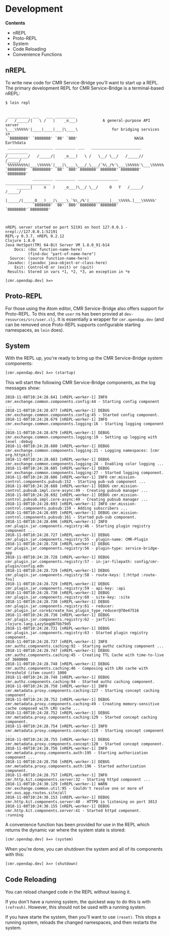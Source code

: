 # Development

**Contents**

* nREPL
* Proto-REPL
* System
* Code Reloading
* Convenience Functions


## nREPL

To write new code for CMR Service-Bridge you'll want to start up a REPL. The
primary development REPL for CMR Service-Bridge is a terminal-based nREPL:

```
$ lein repl
```
```text

 __________ ___   ___ _________
/   /_____/|   \ /   |    _o___)           A general-purpose API server
\___\%%%%%'|____|____|___|\____\               for bridging services in
 `BBBBBBBB' `BBBBBBB' `BB' `BBB'                         NASA Earthdata
 ____________________ _________ ___   ______________________ __________
/_________/   /_____/|    _o___)   \ /   \__/ \__/   /_____//   /_____/
`%%%%%%%%%|___\%%%%%'|___|\____\___/_\___/`%\_/%'\___\%%%%%'\___\%%%%%'
`BBBBBBBB' `BBBBBBBB' `BB' `BBB'`BBBBBBB'`BBBBBBB'`BBBBBBBB' `BBBBBBBB'
            _________ _________ __________________ ____________________
     ______|     o   )    _o___)\__/ \__/     O   Y   /_____/   /_____/
    |_____/|_____O___)___|\____\_`%\_/%'|_________|___\%%%%.]___\%%%%%'
            `BBBBBBB' `BB' `BBB'`BBBBBBB'`BBBBBBB' `BBBBBBBB'`BBBBBBBB'



nREPL server started on port 52191 on host 127.0.0.1 - nrepl://127.0.0.1:52191
REPL-y 0.3.7, nREPL 0.2.12
Clojure 1.8.0
Java HotSpot(TM) 64-Bit Server VM 1.8.0_91-b14
    Docs: (doc function-name-here)
          (find-doc "part-of-name-here")
  Source: (source function-name-here)
 Javadoc: (javadoc java-object-or-class-here)
    Exit: Control+D or (exit) or (quit)
 Results: Stored in vars *1, *2, *3, an exception in *e

[cmr.opendap.dev] λ=>
```


## Proto-REPL

For those using the Atom editor, CMR Service-Bridge also offers support for Proto-REPL.
To this end, the `user` ns has been provied at `dev-resources/src/user.clj`. It
is essentially a wrapper for `cmr.opendap.dev` (and can be removed once Proto-REPL
supports configurable starting namespaces, as `lein` does).


## System

With the REPL up, you're ready to bring up the CMR Service-Bridge system components:

```clj
[cmr.opendap.dev] λ=> (startup)
```

This will start the following CMR Service-Bridge components,
as the log messages show:

```
2018-11-08T10:24:28.641 [nREPL-worker-1] INFO cmr.exchange.common.components.config:44 - Starting config component ...
2018-11-08T10:24:28.677 [nREPL-worker-1] DEBUG cmr.exchange.common.components.config:45 - Started config component.
2018-11-08T10:24:28.679 [nREPL-worker-1] INFO cmr.exchange.common.components.logging:16 - Starting logging component ...
2018-11-08T10:24:28.679 [nREPL-worker-1] DEBUG cmr.exchange.common.components.logging:19 - Setting up logging with level :debug
2018-11-08T10:24:28.680 [nREPL-worker-1] DEBUG cmr.exchange.common.components.logging:21 - Logging namespaces: [cmr org.httpkit]
2018-11-08T10:24:28.683 [nREPL-worker-1] DEBUG cmr.exchange.common.components.logging:24 - Enabling color logging ...
2018-11-08T10:24:28.685 [nREPL-worker-1] DEBUG cmr.exchange.common.components.logging:27 - Started logging component.
2018-11-08T10:24:28.686 [nREPL-worker-1] INFO cmr.mission-control.components.pubsub:152 - Starting pub-sub component ...
2018-11-08T10:24:28.688 [nREPL-worker-1] DEBUG cmr.mission-control.pubsub.impl.core-async:49 - Creating pubsub manager ...
2018-11-08T10:24:28.692 [nREPL-worker-1] DEBUG cmr.mission-control.pubsub.impl.core-async:49 - Creating pubsub manager ...
2018-11-08T10:24:28.693 [nREPL-worker-1] INFO cmr.mission-control.components.pubsub:159 - Adding subscribers ...
2018-11-08T10:24:28.695 [nREPL-worker-1] DEBUG cmr.mission-control.components.pubsub:161 - Started pub-sub component.
2018-11-08T10:24:28.696 [nREPL-worker-1] INFO cmr.plugin.jar.components.registry:46 - Starting plugin registry component ...
2018-11-08T10:24:28.727 [nREPL-worker-1] DEBUG cmr.plugin.jar.components.registry:55 - plugin-name: CMR-Plugin
2018-11-08T10:24:28.728 [nREPL-worker-1] DEBUG cmr.plugin.jar.components.registry:56 - plugin-type: service-bridge-app
2018-11-08T10:24:28.728 [nREPL-worker-1] DEBUG cmr.plugin.jar.components.registry:57 - in-jar-filepath: config/cmr-plugin/config.edn
2018-11-08T10:24:28.729 [nREPL-worker-1] DEBUG cmr.plugin.jar.components.registry:58 - route-keys: [:httpd :route-fns]
2018-11-08T10:24:28.729 [nREPL-worker-1] DEBUG cmr.plugin.jar.components.registry:59 - api-key: :api
2018-11-08T10:24:28.730 [nREPL-worker-1] DEBUG cmr.plugin.jar.components.registry:60 - site-key: :site
2018-11-08T10:24:28.730 [nREPL-worker-1] DEBUG cmr.plugin.jar.components.registry:61 - reducer: cmr.plugin.jar.core$create_has_plugin_type_reducer@70e47516
2018-11-08T10:24:28.730 [nREPL-worker-1] DEBUG cmr.plugin.jar.components.registry:62 - jarfiles: clojure.lang.LazySeq@87bb79d5
2018-11-08T10:24:28.731 [nREPL-worker-1] DEBUG cmr.plugin.jar.components.registry:63 - Started plugin registry component.
2018-11-08T10:24:28.737 [nREPL-worker-1] INFO cmr.authz.components.caching:92 - Starting authz caching component ...
2018-11-08T10:24:28.747 [nREPL-worker-1] DEBUG cmr.authz.components.caching:45 - Creating TTL Cache with time-to-live of 3600000
2018-11-08T10:24:28.748 [nREPL-worker-1] DEBUG cmr.authz.components.caching:46 - Composing with LRU cache with threshold (item count) 1000
2018-11-08T10:24:28.748 [nREPL-worker-1] DEBUG cmr.authz.components.caching:94 - Started authz caching component.
2018-11-08T10:24:28.750 [nREPL-worker-1] INFO cmr.metadata.proxy.components.caching:127 - Starting concept caching component ...
2018-11-08T10:24:28.752 [nREPL-worker-1] DEBUG cmr.metadata.proxy.components.caching:49 - Creating memory-sensitive cache composed with LRU cache ...
2018-11-08T10:24:28.752 [nREPL-worker-1] DEBUG cmr.metadata.proxy.components.caching:129 - Started concept caching component.
2018-11-08T10:24:28.754 [nREPL-worker-1] INFO cmr.metadata.proxy.components.concept:119 - Starting concept component ...
2018-11-08T10:24:28.755 [nREPL-worker-1] DEBUG cmr.metadata.proxy.components.concept:120 - Started concept component.
2018-11-08T10:24:28.756 [nREPL-worker-1] INFO cmr.metadata.proxy.components.auth:195 - Starting authorization component ...
2018-11-08T10:24:28.756 [nREPL-worker-1] DEBUG cmr.metadata.proxy.components.auth:196 - Started authorization component.
2018-11-08T10:24:28.757 [nREPL-worker-1] INFO cmr.http.kit.components.server:32 - Starting httpd component ...
2018-11-08T10:24:30.129 [nREPL-worker-1] WARN cmr.exchange.common.util:95 - Couldn't resolve one or more of cmr.ous.app.routes.site/all
2018-11-08T10:24:30.153 [nREPL-worker-1] DEBUG cmr.http.kit.components.server:40 - HTTPD is listening on port 3013
2018-11-08T10:24:30.155 [nREPL-worker-1] DEBUG cmr.http.kit.components.server:41 - Started httpd component.
:running
```

A convenience function has been provided for use in the REPL which returns
the dynamic var where the system state is stored:

```clj
[cmr.opendap.dev] λ=> (system)
```

When you're done, you can shutdown the system and all of its components with
this:

```clj
[cmr.opendap.dev] λ=> (shutdown)
```


## Code Reloading

You can reload changed code in the REPL without leaving it.

If you don't have a running system, the quickest way to do this is with
`(refresh)`. However, this should not be used with a running system.

If you have starte the system, then you'll want to use `(reset)`. This stops a
running system, reloads the changed namespaces, and then restarts the system.


<!-- Named page links below: /-->
